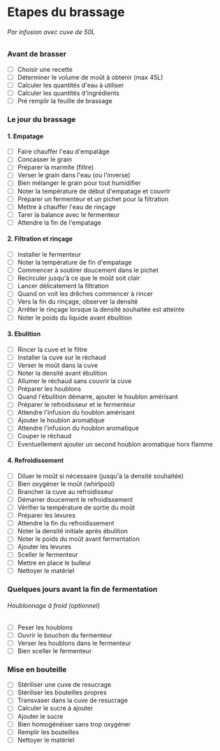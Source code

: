 # Etapes du brassage

###### Par infusion avec cuve de 50L

### Avant de brasser

- [ ] Choisir une recette
- [ ] Déterminer le volume de moût à obtenir (max 45L)
- [ ] Calculer les quantités d'eau à utiliser
- [ ] Calculer les quantités d'ingrédients
- [ ] Pré remplir la feuille de brassage

### Le jour du brassage

#### 1. Empatage

- [ ] Faire chauffer l'eau d'empatâge
- [ ] Concasser le grain
- [ ] Préparer la marmite (filtre)
- [ ] Verser le grain dans l'eau (ou l'inverse)
- [ ] Bien mélanger le grain pour tout humidifier
- [ ] Noter la température de début d'empatage et couvrir
- [ ] Préparer un fermenteur et un pichet pour la filtration
- [ ] Mettre à chauffer l'eau de rinçage
- [ ] Tarer la balance avec le fermenteur
- [ ] Attendre la fin de l'empatage

#### 2. Filtration et rinçage

- [ ] Installer le fermenteur
- [ ] Noter la température de fin d'empatage
- [ ] Commencer à soutirer doucement dans le pichet
- [ ] Recirculer jusqu'à ce que le moût soit clair
- [ ] Lancer délicatement la filtration
- [ ] Quand on voit les drêches commencer à rincer
- [ ] Vers la fin du rinçage, observer la densité
- [ ] Arrêter le rinçage lorsque la densité souhaitée est atteinte
- [ ] Noter le poids du liquide avant ébulition

#### 3. Ebulition

- [ ] Rincer la cuve et le filtre
- [ ] Installer la cuve sur le réchaud 
- [ ] Verser le moût dans la cuve
- [ ] Noter la densité avant ébulition
- [ ] Allumer le réchaud sans couvrir la cuve
- [ ] Préparer les houblons
- [ ] Quand l'ébulition démarre, ajouter le houblon amérisant
- [ ] Préparer le refroidisseur et le fermenteur
- [ ] Attendre l'infusion du houblon amérisant
- [ ] Ajouter le houblon aromatique
- [ ] Attendre l'infusion du houblon aromatique
- [ ] Couper le réchaud
- [ ] Eventuellement ajouter un second houblon aromatique hors flamme

#### 4. Refroidissement

- [ ] Diluer le moût si nécessaire (jusqu'à la densité souhaitée)
- [ ] Bien oxygéner le moût (whirlpool)
- [ ] Brancher la cuve au refroidisseur
- [ ] Démarrer doucement le refroidissement
- [ ] Vérifier la température de sortie du moût
- [ ] Préparer les levures
- [ ] Attendre la fin du refroidissement
- [ ] Noter la densité initiale après ébulition
- [ ] Noter le poids du moût avant fermentation
- [ ] Ajouter les levures
- [ ] Sceller le fermenteur
- [ ] Mettre en place le bulleur
- [ ] Nettoyer le matériel

### Quelques jours avant la fin de fermentation

###### Houblonnage à froid (optionnel)

- [ ] Peser les houblons
- [ ] Ouvrir le bouchon du fermenteur
- [ ] Verser les houblons dans le fermenteur
- [ ] Bien sceller le fermenteur

### Mise en bouteille

- [ ] Stériliser une cuve de resucrage
- [ ] Stériliser les bouteilles propres
- [ ] Transvaser dans la cuve de resucrage
- [ ] Calculer le sucre à ajouter
- [ ] Ajouter le sucre
- [ ] Bien homogénéiser sans trop oxygéner
- [ ] Remplir les bouteilles
- [ ] Nettoyer le matériel
